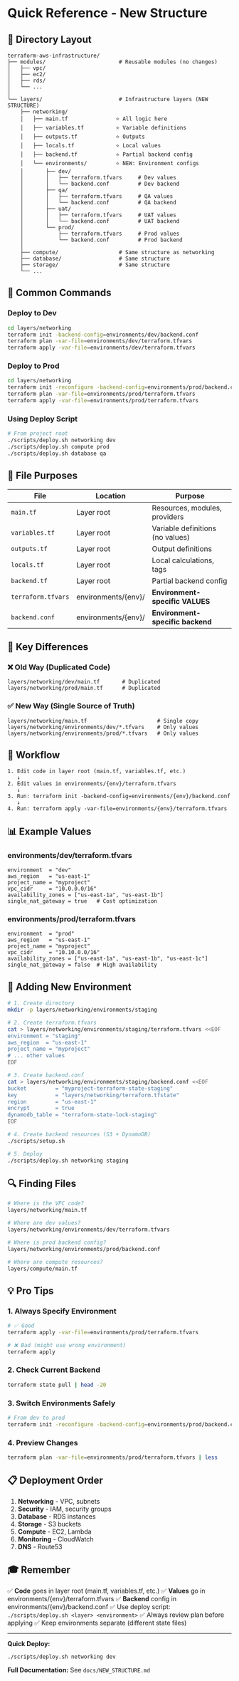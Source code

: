 # Quick Reference - New Structure

## 📁 Directory Layout

```
terraform-aws-infrastructure/
├── modules/                       # Reusable modules (no changes)
│   ├── vpc/
│   ├── ec2/
│   ├── rds/
│   └── ...
│
└── layers/                        # Infrastructure layers (NEW STRUCTURE)
    ├── networking/
    │   ├── main.tf               ⭐ All logic here
    │   ├── variables.tf          ⭐ Variable definitions
    │   ├── outputs.tf            ⭐ Outputs
    │   ├── locals.tf             ⭐ Local values
    │   ├── backend.tf            ⭐ Partial backend config
    │   └── environments/         ⭐ NEW: Environment configs
    │       ├── dev/
    │       │   ├── terraform.tfvars     # Dev values
    │       │   └── backend.conf         # Dev backend
    │       ├── qa/
    │       │   ├── terraform.tfvars     # QA values
    │       │   └── backend.conf         # QA backend
    │       ├── uat/
    │       │   ├── terraform.tfvars     # UAT values
    │       │   └── backend.conf         # UAT backend
    │       └── prod/
    │           ├── terraform.tfvars     # Prod values
    │           └── backend.conf         # Prod backend
    │
    ├── compute/                   # Same structure as networking
    ├── database/                  # Same structure
    ├── storage/                   # Same structure
    └── ...
```

## 🚀 Common Commands

### Deploy to Dev
```bash
cd layers/networking
terraform init -backend-config=environments/dev/backend.conf
terraform plan -var-file=environments/dev/terraform.tfvars
terraform apply -var-file=environments/dev/terraform.tfvars
```

### Deploy to Prod
```bash
cd layers/networking
terraform init -reconfigure -backend-config=environments/prod/backend.conf
terraform plan -var-file=environments/prod/terraform.tfvars
terraform apply -var-file=environments/prod/terraform.tfvars
```

### Using Deploy Script
```bash
# From project root
./scripts/deploy.sh networking dev
./scripts/deploy.sh compute prod
./scripts/deploy.sh database qa
```

## 📝 File Purposes

| File | Location | Purpose |
|------|----------|---------|
| `main.tf` | Layer root | Resources, modules, providers |
| `variables.tf` | Layer root | Variable definitions (no values) |
| `outputs.tf` | Layer root | Output definitions |
| `locals.tf` | Layer root | Local calculations, tags |
| `backend.tf` | Layer root | Partial backend config |
| `terraform.tfvars` | environments/{env}/ | **Environment-specific VALUES** |
| `backend.conf` | environments/{env}/ | **Environment-specific backend** |

## 🎯 Key Differences

### ❌ Old Way (Duplicated Code)
```
layers/networking/dev/main.tf       # Duplicated
layers/networking/prod/main.tf      # Duplicated
```

### ✅ New Way (Single Source of Truth)
```
layers/networking/main.tf                      # Single copy
layers/networking/environments/dev/*.tfvars    # Only values
layers/networking/environments/prod/*.tfvars   # Only values
```

## 🔄 Workflow

```
1. Edit code in layer root (main.tf, variables.tf, etc.)
   ↓
2. Edit values in environments/{env}/terraform.tfvars
   ↓
3. Run: terraform init -backend-config=environments/{env}/backend.conf
   ↓
4. Run: terraform apply -var-file=environments/{env}/terraform.tfvars
```

## 📊 Example Values

### environments/dev/terraform.tfvars
```hcl
environment  = "dev"
aws_region   = "us-east-1"
project_name = "myproject"
vpc_cidr     = "10.0.0.0/16"
availability_zones = ["us-east-1a", "us-east-1b"]
single_nat_gateway = true   # Cost optimization
```

### environments/prod/terraform.tfvars
```hcl
environment  = "prod"
aws_region   = "us-east-1"
project_name = "myproject"
vpc_cidr     = "10.10.0.0/16"
availability_zones = ["us-east-1a", "us-east-1b", "us-east-1c"]
single_nat_gateway = false  # High availability
```

## 🎨 Adding New Environment

```bash
# 1. Create directory
mkdir -p layers/networking/environments/staging

# 2. Create terraform.tfvars
cat > layers/networking/environments/staging/terraform.tfvars <<EOF
environment = "staging"
aws_region  = "us-east-1"
project_name = "myproject"
# ... other values
EOF

# 3. Create backend.conf
cat > layers/networking/environments/staging/backend.conf <<EOF
bucket         = "myproject-terraform-state-staging"
key            = "layers/networking/terraform.tfstate"
region         = "us-east-1"
encrypt        = true
dynamodb_table = "terraform-state-lock-staging"
EOF

# 4. Create backend resources (S3 + DynamoDB)
./scripts/setup.sh

# 5. Deploy
./scripts/deploy.sh networking staging
```

## 🔍 Finding Files

```bash
# Where is the VPC code?
layers/networking/main.tf

# Where are dev values?
layers/networking/environments/dev/terraform.tfvars

# Where is prod backend config?
layers/networking/environments/prod/backend.conf

# Where are compute resources?
layers/compute/main.tf
```

## 💡 Pro Tips

### 1. Always Specify Environment
```bash
# ✅ Good
terraform apply -var-file=environments/prod/terraform.tfvars

# ❌ Bad (might use wrong environment)
terraform apply
```

### 2. Check Current Backend
```bash
terraform state pull | head -20
```

### 3. Switch Environments Safely
```bash
# From dev to prod
terraform init -reconfigure -backend-config=environments/prod/backend.conf
```

### 4. Preview Changes
```bash
terraform plan -var-file=environments/prod/terraform.tfvars | less
```

## 📋 Deployment Order

1. **Networking** - VPC, subnets
2. **Security** - IAM, security groups
3. **Database** - RDS instances
4. **Storage** - S3 buckets
5. **Compute** - EC2, Lambda
6. **Monitoring** - CloudWatch
7. **DNS** - Route53

## 🎓 Remember

✅ **Code** goes in layer root (main.tf, variables.tf, etc.)
✅ **Values** go in environments/{env}/terraform.tfvars
✅ **Backend** config in environments/{env}/backend.conf
✅ Use deploy script: `./scripts/deploy.sh <layer> <environment>`
✅ Always review plan before applying
✅ Keep environments separate (different state files)

---

**Quick Deploy:**
```bash
./scripts/deploy.sh networking dev
```

**Full Documentation:** See `docs/NEW_STRUCTURE.md`
